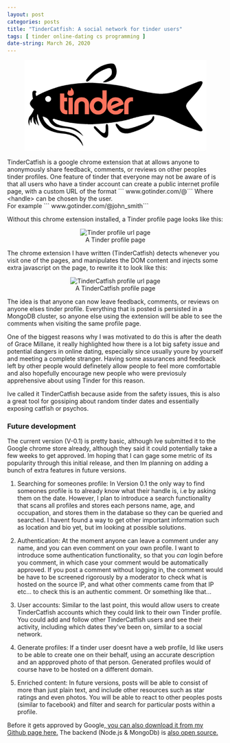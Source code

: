 ```yaml
---
layout: post
categories: posts
title: "TinderCatfish: A social network for tinder users"
tags: [ tinder online-dating cs programming ]
date-string: March 26, 2020
---
```



<figure  style="text-align:center">
    <img src="/images/catfish/logo.png" alt="TinderCatfish logo">
</figure>
TinderCatfish is a google chrome extension that at allows anyone to anonymously share feedback, comments, or reviews on other peoples tinder profiles. One feature of tinder that everyone may not be aware of is that all users who have a tinder account can create a public internet profile page, with a custom URL of the format
``` www.gotinder.com/@<handle>```
Where &lt;handle&gt; can be chosen by the user.
<br> 
For example
``` www.gotinder.com/@john_smith```

Without this chrome extension installed, a Tinder profile page looks like this:

<figure  style="text-align:center">
    <img src="/images/catfish/2.png" alt="Tinder profile url page">
    <figcaption>A Tinder profile page</figcaption>
</figure>

The chrome extension I have written (TinderCatfish) detects whenever you visit one of the pages, and manipulates the DOM content and injects some extra javascript on the page, to rewrite it to look like this:

<figure  style="text-align:center">
    <img src="/images/catfish/1.png" alt="TinderCatfish profile url page">
    <figcaption>A TinderCatfish profile page</figcaption>
</figure>


The idea is that anyone can now leave feedback, comments, or reviews on anyone elses tinder profile. Everything that is posted is persisted in a MongoDB cluster, so anyone else using the extension will be able to see the comments when visiting the same profile page.

One of the biggest reasons why I was motivated to do this is after the death of Grace Millane, it really highlighted how there is a lot big safety issue and potential dangers in online dating, especially since usually youre by yourself and meeting a complete stranger. Having some assurances and feedback left by other people would definetely allow people to feel more comfortable and also hopefully encourage new people who were previosuly apprehensive about using Tinder for this reason.

Ive called it TinderCatfish because aside from the safety issues, this is also a great tool for gossiping about random tinder dates and essentially exposing catfish or psychos.

### Future development

The current version (V-0.1) is pretty basic, although Ive submitted it to the Google chrome store already, although they said it could potentially take a few weeks to get approved. Im hoping that I can gage some metric of its popularity through this initial release, and then Im planning on adding a bunch of extra features in future versions.

1. Searching for someones profile: In Version 0.1 the only way to find someones profile is to already know what their handle is, i.e by asking them on the date. However, I plan to introduce a search functionality that scans all profiles and stores each persons name, age, and occupation, and stores them in the database so they can be queried and searched.
I havent found a way to get other important information such as location and bio yet, but im looking at possible solutions.

2. Authentication: At the moment anyone can leave a comment under any name, and you can even comment on your own profile. I want to introduce some authentication functionality, so that you *can* login before you comment, in which case your comment would be automatically approved. If you post a comment without logging in, the comment would be have to be screened rigorously by a moderator to check what is hosted on the source IP, and what other comments came from that IP etc... to check this is an authentic comment. Or something like that...

3. User accounts: Similar to the last point, this would allow users to create TinderCatfish accounts which they could link to their own Tinder profile. You could add and follow other TinderCatfish users and see their activity, including which dates they've been on, similar to a social network.

4. Generate profiles: If a tinder user doesnt have a web profile, Id like users to be able to create one on their behalf, using an accurate description and an appproved photo of that person.
Generated profiles would of course have to be hosted on a different domain.

5. Enriched content: In future versions, posts will be able to consist of more than just plain text, and include other resources such as star ratings and even photos. You will be able to react to other peoples posts (similar to facebook) and filter and search for particular posts within a profile. 


Before it gets approved by Google,<a href="https://github.com/NFS002/TinderCatfish"> you can also download it from my Github page here.</a> The backend (Node.js & MongoDb) is <a href="https://github.com/NFS002/CatfishServer">also open source.</a>